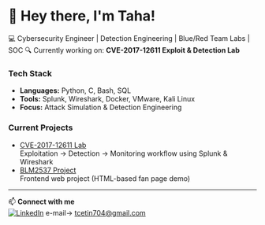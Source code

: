# 🌟 Hey there, I'm Taha!

💻 Cybersecurity Engineer | Detection Engineering | Blue/Red Team Labs  | SOC
🔍 Currently working on: **CVE-2017-12611 Exploit & Detection Lab**

###  Tech Stack
- **Languages:** Python, C, Bash, SQL  
- **Tools:** Splunk, Wireshark, Docker, VMware, Kali Linux  
- **Focus:** Attack Simulation & Detection Engineering  

###  Current Projects
- [CVE-2017-12611 Lab](https://github.com/tcetin704/CVE-2017-12611)  
  Exploitation → Detection → Monitoring workflow using Splunk & Wireshark  
- [BLM2537 Project](https://github.com/tcetin704/BLM2537-PROJE)  
  Frontend web project (HTML-based fan page demo)

---

📫 **Connect with me**  
[![LinkedIn](https://img.shields.io/badge/LinkedIn-Profile-blue?style=flat-square&logo=linkedin)](https://www.linkedin.com/in/taha-çetin-361749277)
e-mail-> tcetin704@gmail.com

